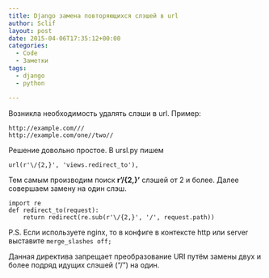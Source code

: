 ```yaml
---
title: Django замена повторяющихся слэшей в url
author: Sclif
layout: post
date: 2015-04-06T17:35:12+00:00
categories:
  - Code
  - Заметки
tags:
  - django
  - python

---
```

Возникла необходимость удалять слэши в url. Пример:

```
http://example.com///
http://example.com/one//two//
```

Решение довольно простое. В ursl.py пишем

```
url(r'\/{2,}', 'views.redirect_to'),
```

Тем самым производим поиск **r&#8217;\/{2,}&#8217;** слэшей от 2 и более. Далее совершаем замену на один слэш.

```
import re
def redirect_to(request):
    return redirect(re.sub(r'\/{2,}', '/', request.path))
```

P.S. Если используете nginx, то в конфиге в контексте http или server выставите ```merge_slashes off;```

Данная директива запрещает преобразование URI путём замены двух и более подряд идущих слэшей (“/”) на один.